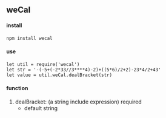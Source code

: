 ## weCal

#### install
```
npm install wecal
```

#### use
```
let util = require('wecal')
let str = '-(-5+(-2*33//3****4)-2)+((5*6)/2+2)-23*4/2+43'
let value = util.weCal.dealBracket(str)
```

#### function
1. dealBracket: (a string include expression) required
    * default string
